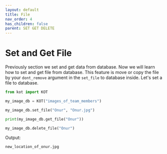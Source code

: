 ```yaml
---
layout: default
title: File
nav_order: 4
has_children: false
parent: SET GET DELETE
---
```


# Set and Get File
Previously section we set and get data from database. Now we will learn how to set and get file from database. This feature is move or copy the file by your `dont_remove` argument in the `set_file` to database inside. Let's set a file to database.

```python
from kot import KOT

my_image_db = KOT("images_of_team_members")

my_image_db.set_file("Onur", "Onur.jpg")

print(my_image_db.get_file("Onur"))

my_image_db.delete_file("Onur")
```

Output:

```console
new_location_of_onur.jpg
```


